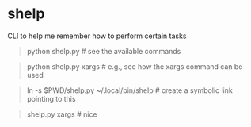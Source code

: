 # shelp

CLI to help me remember how to perform certain tasks

> python shelp.py # see the available commands

> python shelp.py xargs # e.g., see how the xargs command can be used

> ln -s $PWD/shelp.py ~/.local/bin/shelp # create a symbolic link pointing to this 

> shelp.py xargs # nice





